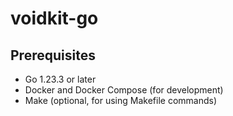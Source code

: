 # voidkit-go

## Prerequisites

- Go 1.23.3 or later
- Docker and Docker Compose (for development)
- Make (optional, for using Makefile commands)
